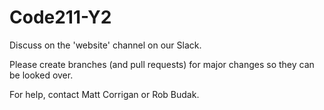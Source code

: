 # Code211-Y2

Discuss on the 'website' channel on our Slack.

Please create branches (and pull requests) for major changes so they can be looked over.

For help, contact Matt Corrigan or Rob Budak.
